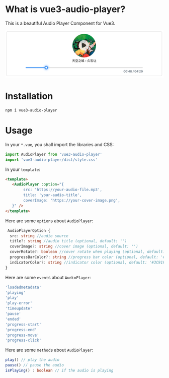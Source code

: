 # What is vue3-audio-player?

This is a beautiful Audio Player Component for Vue3.

<p align="center">
    <img src="/screenshot/screen1.png" />
</p>

# Installation

```bash
npm i vue3-audio-player
```

# Usage

In your `*.vue`, you shall import the libraries and CSS:

```ts
import AudioPlayer from 'vue3-audio-player'
import 'vue3-audio-player/dist/style.css'
```

In your `template`:

```html
<template>
   <AudioPlayer :option="{
        src: 'https://your-audio-file.mp3',
        title: 'your-audio-title',
        coverImage: 'https://your-cover-image.png',
   }" />
</template>
```

Here are some `option`s about `AudioPlayer`:

```ts
 AudioPlayerOption {
  src: string //audio source
  title?: string //audio title (optional, default: '')
  coverImage?: string //cover image (optional, default: '')
  coverRotate?: boolean //cover rotate when playing (optional, default: true)
  progressBarColor?: string //progress bar color (optional, default: '#3C91F4')
  indicatorColor?: string //indicator color (optional, default: '#3C91F4')
}
```

Here are some `event`s about `AudioPlayer`:

```ts
'loadedmetadata'
'playing'
'play'
'play-error'
'timeupdate'
'pause'
'ended'
'progress-start'
'progress-end'
'progress-move'
'progress-click'
```

Here are some `method`s about `AudioPlayer`:

```ts
play() // play the audio
pause() // pause the audio
isPlaying() : boolean // if the audio is playing
```